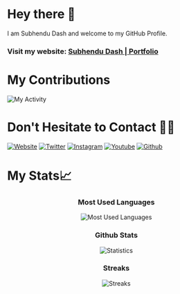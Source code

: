 # Hey there 👋

<!--
**subhendudash02/subhendudash02** is a ✨ _special_ ✨ repository because its `README.md` (this file) appears on your GitHub profile.

Here are some ideas to get you started:

- 🔭 I’m currently working on ...
- 🌱 I’m currently learning ...
- 👯 I’m looking to collaborate on ...
- 🤔 I’m looking for help with ...
- 💬 Ask me about ...
- 📫 How to reach me: ...
- 😄 Pronouns: ...
- ⚡ Fun fact: ...
-->

I am Subhendu Dash and welcome to my GitHub Profile.
### Visit my website: [Subhendu Dash | Portfolio](https://subhendudash02.github.io)

# My Contributions
![My Activity](https://activity-graph.herokuapp.com/graph?username=subhendudash02&theme=xcode)

# Don't Hesitate to Contact 🤝🏼
[![Website](https://img.shields.io/badge/Website-Subhendu%20Dash-%3Cbackground%20color%3E.svg?&style=for-the-badge&logo=none)](https://subhendudash02.github.io/)
[![Twitter](https://img.shields.io/badge/Twitter-SubhenduDash02-blue.svg?&style=for-the-badge&logo=twitter)](https://www.twitter.com/SubhenduDash02/)
[![Instagram](https://img.shields.io/badge/Instagram-subu.dash-pink.svg?&style=for-the-badge&logo=instagram)](https://www.instagram.com/subu.dash/)
[![Youtube](https://img.shields.io/badge/Youtube-subhendu%20Dash-red.svg?&style=for-the-badge&logo=youtube)](https://www.youtube.com/channel/UCYawRTVHxMGvFMXW_fzcJfw)
[![Github](https://img.shields.io/badge/Github-subhendudash02-black.svg?&style=for-the-badge&logo=github)](https://github.com/subhendudash02/)

# My Stats📈

<div align = "center">

### Most Used Languages
  
![Most Used Languages](https://github-readme-stats.vercel.app/api/top-langs/?username=subhendudash02&count_private=true&theme=tokyonight)

### Github Stats

![Statistics](https://github-readme-stats.vercel.app/api?username=subhendudash02&show_icons=true&theme=tokyonight)

### Streaks

![Streaks](https://github-readme-streak-stats.herokuapp.com/?user=subhendudash02&theme=tokyonight)
